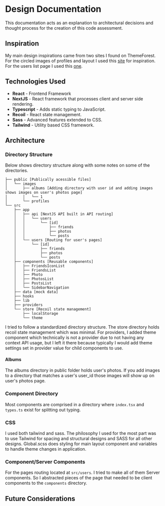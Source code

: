 # Design Documentation

This documentation acts as an explanation to architectural decisions and thought process
for the creation of this code assessment.

## Inspiration
My main design inspirations came from two sites I found on ThemeForest.  For the circled
images of profiles and layout I used this [site](https://friendkit.cssninja.io/navbar-v1-stories-main.html) for inspiration.  For the users list
page I used this [one](https://preview.themeforest.net/item/socializ-social-media-marketing-agency-elementor-template-kit/full_screen_preview/49460522?_ga=2.117159430.1031997906.1734442694-1573185640.1728171194&_gac=1.49014100.1734442694.CjwKCAiA34S7BhAtEiwACZzv4ULWzAKLDh5cKIj1i7ZT8x5GNqn2Ls_nywWBGaURsDVQuTEs0NbtwhoCVKkQAvD_BwE).

## Technologies Used
- **React** - Frontend Framework
- **NextJS** - React framework that processes client and server side rendering.
- **Typescript** - Adds static typing to JavaScript.
- **Recoil** - React state management.
- **Sass** - Advanced features extended to CSS.
- **Tailwind** - Utility based CSS framework.

## Architecture

### Directory Structure

Below shows directory structure along with some notes on some of the directories.
```
├── public [Publically acessible files]
│   └── images
│       ├── albums [Adding directory with user id and adding images shows images on user's photos page]
│       │   └── 1
│       └── profiles
└── src
    ├── app
    │   ├── api [NextJS API built in API routing]
    │   │   └── users
    │   │       └── [id]
    │   │           ├── friends
    │   │           ├── photos
    │   │           └── posts
    │   └── users [Routing for user's pages]
    │       └── [id]
    │           ├── friends
    │           ├── photos
    │           └── posts
    ├── components [Reusable components]
    │   ├── FriendsIconList
    │   ├── FriendsList
    │   ├── Photo
    │   ├── PhotosList
    │   ├── PostsList
    │   └── SidebarNavigation
    ├── data [mock data]
    ├── hooks
    ├── lib
    ├── providers
    └── store [Recoil state management]
        ├── localStorage
        └── theme
```

I tried to follow a standardized directory structure.  The store directory holds
recoil state management which was minimal.  For providers, I added theme component
which technically is not a provider due to not having any context API usage, but
I left it there because typically I would add theme settings set in provider value
for child components to use.

#### Albums
The albums directory in public folder holds user's photos.  If you add images to
a directory that matches a user's user_id those images will show up on user's photos
page.

### Component Directory
Most components are comprised in a directory where `index.tsx` and `types.ts` exist for
splitting out typing. 

### CSS
I used both tailwind and sass.  The philosophy I used for the most part was to use Tailwind
for spacing and structural designs and SASS for all other designs.  Global.scss does styling
for main layout component and variables to handle theme changes in application.

### Component/Server Components
For the pages routing located at `src/users`.  I tried to make all of them Server components.
So I abstracted pieces of the page that needed to be client components to the `components`
directory.

## Future Considerations
